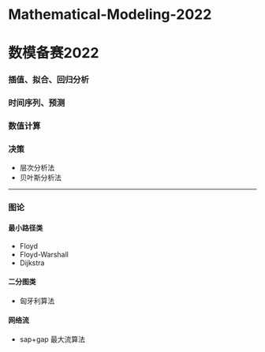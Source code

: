 # Mathematical-Modeling-2022
# 数模备赛2022
### 插值、拟合、回归分析
### 时间序列、预测
### 数值计算
### 决策
- 层次分析法
- 贝叶斯分析法
---
### 图论
#### 最小路径类
- Floyd 
- Floyd-Warshall
- Dijkstra
#### 二分图类
- 匈牙利算法
#### 网络流
- sap+gap 最大流算法
